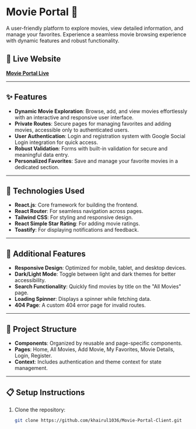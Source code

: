 # Movie Portal 🎥  

A user-friendly platform to explore movies, view detailed information, and manage your favorites. Experience a seamless movie browsing experience with dynamic features and robust functionality.

## 🚀 Live Website  
[**Movie Portal Live**](https://movie-portal-90500.web.app/)  

---

## ✨ Features  
- **Dynamic Movie Exploration**: Browse, add, and view movies effortlessly with an interactive and responsive user interface.  
- **Private Routes**: Secure pages for managing favorites and adding movies, accessible only to authenticated users.  
- **User Authentication**: Login and registration system with Google Social Login integration for quick access.  
- **Robust Validation**: Forms with built-in validation for secure and meaningful data entry.  
- **Personalized Favorites**: Save and manage your favorite movies in a dedicated section.  

---

## 📜 Technologies Used  
- **React.js**: Core framework for building the frontend.  
- **React Router**: For seamless navigation across pages.  
- **Tailwind CSS**: For styling and responsive design.  
- **React Simple Star Rating**: For adding movie ratings.  
- **Toastify**: For displaying notifications and feedback.  

---

## 🌟 Additional Features  
- **Responsive Design**: Optimized for mobile, tablet, and desktop devices.  
- **Dark/Light Mode**: Toggle between light and dark themes for better accessibility.  
- **Search Functionality**: Quickly find movies by title on the "All Movies" page.  
- **Loading Spinner**: Displays a spinner while fetching data.  
- **404 Page**: A custom 404 error page for invalid routes.  

---

## 📂 Project Structure  
- **Components**: Organized by reusable and page-specific components.  
- **Pages**: Home, All Movies, Add Movie, My Favorites, Movie Details, Login, Register.  
- **Context**: Includes authentication and theme context for state management.  

---

## 📋 Setup Instructions  
1. Clone the repository:  
   ```bash
   git clone https://github.com/khairul1036/Movie-Portal-Client.git
